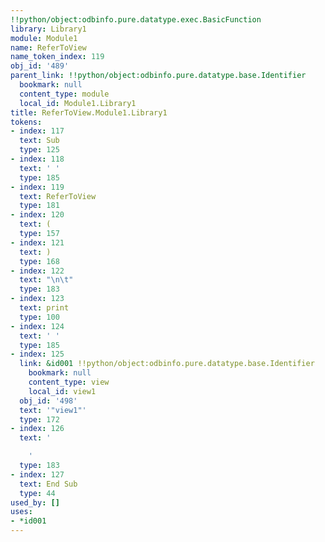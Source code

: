 ```yaml
---
!!python/object:odbinfo.pure.datatype.exec.BasicFunction
library: Library1
module: Module1
name: ReferToView
name_token_index: 119
obj_id: '489'
parent_link: !!python/object:odbinfo.pure.datatype.base.Identifier
  bookmark: null
  content_type: module
  local_id: Module1.Library1
title: ReferToView.Module1.Library1
tokens:
- index: 117
  text: Sub
  type: 125
- index: 118
  text: ' '
  type: 185
- index: 119
  text: ReferToView
  type: 181
- index: 120
  text: (
  type: 157
- index: 121
  text: )
  type: 168
- index: 122
  text: "\n\t"
  type: 183
- index: 123
  text: print
  type: 100
- index: 124
  text: ' '
  type: 185
- index: 125
  link: &id001 !!python/object:odbinfo.pure.datatype.base.Identifier
    bookmark: null
    content_type: view
    local_id: view1
  obj_id: '498'
  text: '"view1"'
  type: 172
- index: 126
  text: '

    '
  type: 183
- index: 127
  text: End Sub
  type: 44
used_by: []
uses:
- *id001
---
```

